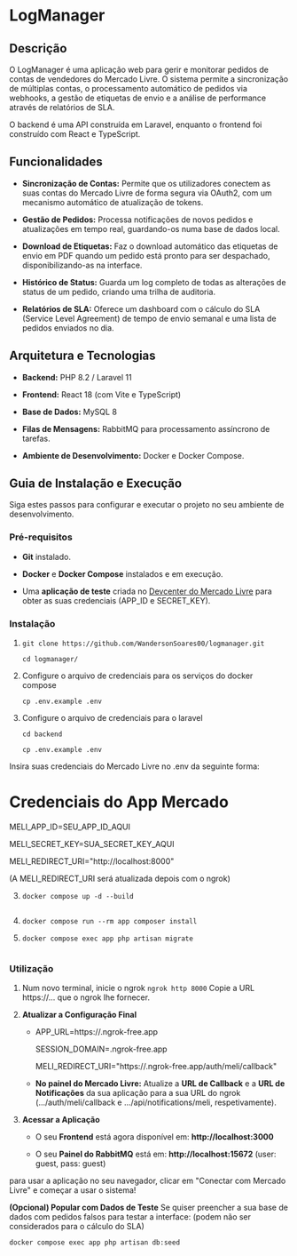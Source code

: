 **LogManager**
==============

**Descrição**
-------------

O LogManager é uma aplicação web para gerir e monitorar pedidos de contas de vendedores do Mercado Livre. O sistema permite a sincronização de múltiplas contas, o processamento automático de pedidos via webhooks, a gestão de etiquetas de envio e a análise de performance através de relatórios de SLA.

O backend é uma API construída em Laravel, enquanto o frontend foi construído com React e TypeScript.

**Funcionalidades**
-------------------

*   **Sincronização de Contas:** Permite que os utilizadores conectem as suas contas do Mercado Livre de forma segura via OAuth2, com um mecanismo automático de atualização de tokens.
    
*   **Gestão de Pedidos:** Processa notificações de novos pedidos e atualizações em tempo real, guardando-os numa base de dados local.
    
*   **Download de Etiquetas:** Faz o download automático das etiquetas de envio em PDF quando um pedido está pronto para ser despachado, disponibilizando-as na interface.
    
*   **Histórico de Status:** Guarda um log completo de todas as alterações de status de um pedido, criando uma trilha de auditoria.
    
*   **Relatórios de SLA:** Oferece um dashboard com o cálculo do SLA (Service Level Agreement) de tempo de envio semanal e uma lista de pedidos enviados no dia.
    

**Arquitetura e Tecnologias**
-----------------------------

*   **Backend:** PHP 8.2 / Laravel 11
    
*   **Frontend:** React 18 (com Vite e TypeScript)
    
*   **Base de Dados:** MySQL 8
    
*   **Filas de Mensagens:** RabbitMQ para processamento assíncrono de tarefas.
    
*   **Ambiente de Desenvolvimento:** Docker e Docker Compose.
    

**Guia de Instalação e Execução**
---------------------------------

Siga estes passos para configurar e executar o projeto no seu ambiente de desenvolvimento.

### **Pré-requisitos**

*   **Git** instalado.
    
*   **Docker** e **Docker Compose** instalados e em execução.
    
*   Uma **aplicação de teste** criada no [Devcenter do Mercado Livre](https://developers.mercadolivre.com.br/devcenter/create-app) para obter as suas credenciais (APP\_ID e SECRET\_KEY).
    

### **Instalação**

1.  
    ```shell
    git clone https://github.com/WandersonSoares00/logmanager.git
    
    cd logmanager/
2. 
    Configure o arquivo de credenciais para os serviços do docker compose 
    ```shell
    cp .env.example .env
3.
    Configure o arquivo de credenciais para o laravel
    ```shell
    cd backend
    
    cp .env.example .env
    
Insira suas credenciais do Mercado Livre no .env da seguinte forma:

# Credenciais do App Mercado
MELI_APP_ID=SEU_APP_ID_AQUI

MELI_SECRET_KEY=SUA_SECRET_KEY_AQUI

MELI_REDIRECT_URI="http://localhost:8000"

(A MELI_REDIRECT_URI será atualizada depois com o ngrok)

3.  ```shell
    docker compose up -d --build
        
4.  ```shell
    docker compose run --rm app composer install

5.  ```shell
    docker compose exec app php artisan migrate


### **Utilização**

1. 
    Num novo terminal, inicie o ngrok
    ` ngrok http 8000 `
    Copie a URL https://... que o ngrok lhe fornecer.
    
2.  **Atualizar a Configuração Final**
    
    *   APP\_URL=https://.ngrok-free.app

        SESSION\_DOMAIN=.ngrok-free.app

        MELI\_REDIRECT\_URI="https://.ngrok-free.app/auth/meli/callback"
        
    *   **No painel do Mercado Livre:** Atualize a **URL de Callback** e a **URL de Notificações** da sua aplicação para a sua URL do ngrok (.../auth/meli/callback e .../api/notifications/meli, respetivamente).
            
3.  **Acessar a Aplicação**
    
    *   O seu **Frontend** está agora disponível em: **http://localhost:3000**
        
    *   O seu **Painel do RabbitMQ** está em: **http://localhost:15672** (user: guest, pass: guest)
        

para usar a aplicação no seu navegador, clicar em "Conectar com Mercado Livre" e começar a usar o sistema!

**(Opcional) Popular com Dados de Teste**
Se quiser preencher a sua base de dados com pedidos falsos para testar a interface:
(podem não ser considerados para o cálculo do SLA)

```shell
docker compose exec app php artisan db:seed

